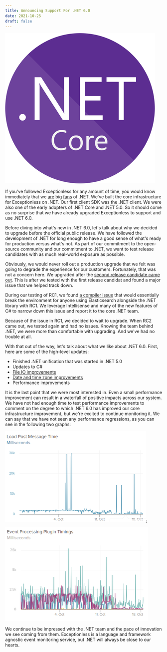 ```yaml
---
title: Announcing Support For .NET 6.0
date: 2021-10-25
draft: false
---
```


![DotNet Logo](./NET_Core_Logo.png)

If you've followed Exceptionless for any amount of time, you would know immediately that we [are](./../2016/2016-06-28-exceptionless-4-0-net-core-asp-net-core-support.md) big [fans](../2020/2020-09-24-why-we-upgraded-our-production-application-to-net-5-0.md) of .NET. We've built the core infrastructure for Exceptionless on .NET. Our first client SDK was the .NET client. We were also one of the early adopters of .NET Core and .NET 5.0. So it should come as no surprise that we have already upgraded Exceptionless to support and use .NET 6.0. 

Before diving into what's new in .NET 6.0, let's talk about why we decided to upgrade before the official public release. We have followed the development of .NET for long enough to have a good sense of what's ready for production versus what's not. As part of our commitment to the open-source community and our commitment to .NET, we want to test release candidates with as much real-world exposure as possible. 

Obviously, we would never roll out a production upgrade that we felt was going to degrade the experience for our customers. Fortunately, that was not a concern here. We upgraded after the [second release candidate came out](https://devblogs.microsoft.com/dotnet/announcing-net-6-release-candidate-2/). This is after we tested with the first release candidat and found a major issue that we helped track down.

During our testing of RC1, we found [a compiler issue](https://github.com/dotnet/roslyn/pull/56416) that would essentially break the environment for anyone using Elasticsearch alongside the .NET library with RC1. We leverage Intellisense and many of the new features of C# to narrow down this issue and report it to the core .NET team. 

Because of the issue in RC1, we decided to wait to upgrade. When RC2 came out, we tested again and had no issues. Knowing the team behind .NET, we were more than comfortable with upgrading. And we've had no trouble at all. 

With that out of the way, let's talk about what we like about .NET 6.0. First, here are some of the high-level updates: 

* Finished .NET unification that was started in .NET 5.0
* Updates to C# 
* [File IO improvements](https://devblogs.microsoft.com/dotnet/file-io-improvements-in-dotnet-6/)
* [Date and time zone improvements](https://devblogs.microsoft.com/dotnet/date-time-and-time-zone-enhancements-in-net-6/)
* Performance improvements

It is the last point that we were most interested in. Even a small performance improvement can result in a waterfall of positive impacts across our system. We have not had enough time to test performance improvements to comment on the degree to which .NET 6.0 has improved our core infrastructure improvement, but we're excited to continue monitoring it. We can say that we have not seen any performance regressions, as you can see in the following two graphs: 

![Performance](./performance.png);


![Performance chart two](./performance2.png)


We continue to be impressed with the .NET team and the pace of innovation we see coming from them. Exceptionless is a language and framework agnostic event monitoring service, but .NET will always be close to our hearts. 